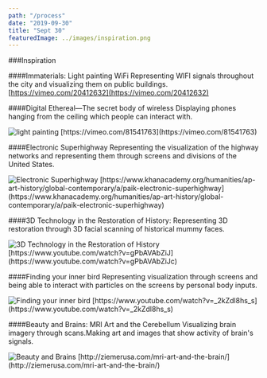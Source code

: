 ```yaml
---
path: "/process"
date: "2019-09-30"
title: "Sept 30"
featuredImage: ../images/inspiration.png
---
```


###Inspiration

####Immaterials: Light painting WiFi
Representing WIFI signals throughout the city and visualizing them on public buildings.
[https://vimeo.com/20412632](https://vimeo.com/20412632)

####Digital Ethereal—The secret body of wireless
Displaying phones hanging from the ceiling which people can interact with.

<img src="/inspiration/i2.png" alt="light painting">
[https://vimeo.com/81541763](https://vimeo.com/81541763)

####Electronic Superhighway
Representing the visualization of the highway networks and representing them through screens and divisions of the United States.

<img src="/inspiration/i3.png" alt="Electronic Superhighway">
[https://www.khanacademy.org/humanities/ap-art-history/global-contemporary/a/paik-electronic-superhighway](https://www.khanacademy.org/humanities/ap-art-history/global-contemporary/a/paik-electronic-superhighway)

####3D Technology in the Restoration of History:
Representing 3D restoration through 3D facial scanning of historical mummy faces.

<img src="/inspiration/i4.png" alt="3D Technology in the Restoration of History">
[https://www.youtube.com/watch?v=gPbAVAbZiJ](https://www.youtube.com/watch?v=gPbAVAbZiJc)

####Finding your inner bird
Representing visualization through screens and being able to interact with particles on the screens by personal body inputs.

<img src="/inspiration/i5.png" alt="Finding your inner bird">
[https://www.youtube.com/watch?v=_2kZdl8hs_s](https://www.youtube.com/watch?v=_2kZdl8hs_s)

####Beauty and Brains: MRI Art and the Cerebellum
Visualizing brain imagery through scans.Making art and images that show activity of brain's signals.

<img src="/inspiration/i6.png" alt="Beauty and Brains">
[http://ziemerusa.com/mri-art-and-the-brain/](http://ziemerusa.com/mri-art-and-the-brain/)
